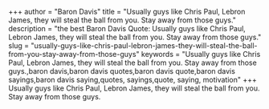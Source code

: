 +++
author = "Baron Davis"
title = "Usually guys like Chris Paul, Lebron James, they will steal the ball from you. Stay away from those guys."
description = "the best Baron Davis Quote: Usually guys like Chris Paul, Lebron James, they will steal the ball from you. Stay away from those guys."
slug = "usually-guys-like-chris-paul-lebron-james-they-will-steal-the-ball-from-you-stay-away-from-those-guys"
keywords = "Usually guys like Chris Paul, Lebron James, they will steal the ball from you. Stay away from those guys.,baron davis,baron davis quotes,baron davis quote,baron davis sayings,baron davis saying,quotes, sayings,quote, saying, motivation"
+++
Usually guys like Chris Paul, Lebron James, they will steal the ball from you. Stay away from those guys.
